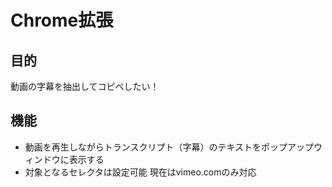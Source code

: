 # Chrome拡張
## 目的
動画の字幕を抽出してコピペしたい！
## 機能
- 動画を再生しながらトランスクリプト（字幕）のテキストをポップアップウィンドウに表示する
- 対象となるセレクタは設定可能
現在はvimeo.comのみ対応